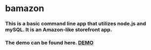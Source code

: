 # bamazon

### This is a basic command line app that utilizes node.js and mySQL.  It is an Amazon-like storefront app.

### The demo can be found here. [DEMO](https://youtu.be/N2ae8RtHWbE)

